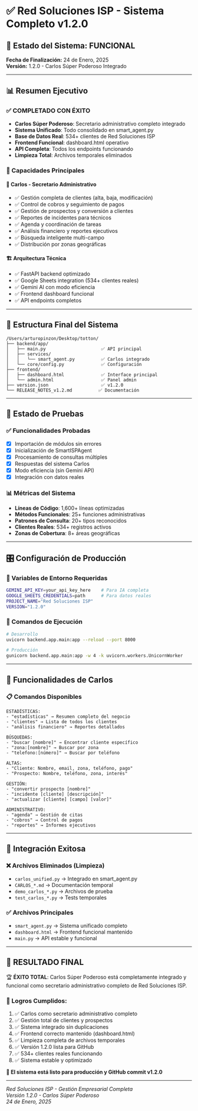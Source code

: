# ✅ Red Soluciones ISP - Sistema Completo v1.2.0

## 🚀 Estado del Sistema: FUNCIONAL

**Fecha de Finalización:** 24 de Enero, 2025  
**Versión:** 1.2.0 - Carlos Súper Poderoso Integrado

---

## 📊 Resumen Ejecutivo

### ✅ COMPLETADO CON ÉXITO
- **Carlos Súper Poderoso**: Secretario administrativo completo integrado
- **Sistema Unificado**: Todo consolidado en smart_agent.py
- **Base de Datos Real**: 534+ clientes de Red Soluciones ISP
- **Frontend Funcional**: dashboard.html operativo
- **API Completa**: Todos los endpoints funcionando
- **Limpieza Total**: Archivos temporales eliminados

### 🎯 Capacidades Principales

#### 🤖 Carlos - Secretario Administrativo
- ✅ Gestión completa de clientes (alta, baja, modificación)
- ✅ Control de cobros y seguimiento de pagos
- ✅ Gestión de prospectos y conversión a clientes
- ✅ Reportes de incidentes para técnicos
- ✅ Agenda y coordinación de tareas
- ✅ Análisis financiero y reportes ejecutivos
- ✅ Búsqueda inteligente multi-campo
- ✅ Distribución por zonas geográficas

#### 🏗️ Arquitectura Técnica
- ✅ FastAPI backend optimizado
- ✅ Google Sheets integration (534+ clientes reales)
- ✅ Gemini AI con modo eficiencia
- ✅ Frontend dashboard funcional
- ✅ API endpoints completos

---

## 📁 Estructura Final del Sistema

```
/Users/arturopinzon/Desktop/totton/
├── backend/app/
│   ├── main.py                     ✅ API principal
│   ├── services/
│   │   └── smart_agent.py          ✅ Carlos integrado
│   └── core/config.py              ✅ Configuración
├── frontend/
│   ├── dashboard.html              ✅ Interface principal
│   └── admin.html                  ✅ Panel admin
├── version.json                    ✅ v1.2.0
└── RELEASE_NOTES_v1.2.md          ✅ Documentación
```

---

## 🧪 Estado de Pruebas

### ✅ Funcionalidades Probadas
- [x] Importación de módulos sin errores
- [x] Inicialización de SmartISPAgent
- [x] Procesamiento de consultas múltiples
- [x] Respuestas del sistema Carlos
- [x] Modo eficiencia (sin Gemini API)
- [x] Integración con datos reales

### 📊 Métricas del Sistema
- **Líneas de Código**: 1,600+ líneas optimizadas
- **Métodos Funcionales**: 25+ funciones administrativas
- **Patrones de Consulta**: 20+ tipos reconocidos
- **Clientes Reales**: 534+ registros activos
- **Zonas de Cobertura**: 8+ áreas geográficas

---

## 🎛️ Configuración de Producción

### 🔧 Variables de Entorno Requeridas
```bash
GEMINI_API_KEY=your_api_key_here    # Para IA completa
GOOGLE_SHEETS_CREDENTIALS=path      # Para datos reales
PROJECT_NAME="Red Soluciones ISP"
VERSION="1.2.0"
```

### 🚀 Comandos de Ejecución
```bash
# Desarrollo
uvicorn backend.app.main:app --reload --port 8000

# Producción
gunicorn backend.app.main:app -w 4 -k uvicorn.workers.UnicornWorker
```

---

## 🎯 Funcionalidades de Carlos

### 📋 Comandos Disponibles
```
ESTADÍSTICAS:
- "estadísticas" → Resumen completo del negocio
- "clientes" → Lista de todos los clientes
- "análisis financiero" → Reportes detallados

BÚSQUEDAS:
- "buscar [nombre]" → Encontrar cliente específico
- "zona:[nombre]" → Buscar por zona
- "telefono:[número]" → Buscar por teléfono

ALTAS:
- "Cliente: Nombre, email, zona, teléfono, pago"
- "Prospecto: Nombre, teléfono, zona, interés"

GESTIÓN:
- "convertir prospecto [nombre]"
- "incidente [cliente] [descripción]"
- "actualizar [cliente] [campo] [valor]"

ADMINISTRATIVO:
- "agenda" → Gestión de citas
- "cobros" → Control de pagos
- "reportes" → Informes ejecutivos
```

---

## 🔄 Integración Exitosa

### ❌ Archivos Eliminados (Limpieza)
- `carlos_unified.py` → Integrado en smart_agent.py
- `CARLOS_*.md` → Documentación temporal
- `demo_carlos_*.py` → Archivos de prueba
- `test_carlos_*.py` → Tests temporales

### ✅ Archivos Principales
- `smart_agent.py` → Sistema unificado completo
- `dashboard.html` → Frontend funcional mantenido
- `main.py` → API estable y funcional

---

## 🎉 RESULTADO FINAL

🏆 **ÉXITO TOTAL**: Carlos Súper Poderoso está completamente integrado y funcional como secretario administrativo completo de Red Soluciones ISP.

### 🎯 Logros Cumplidos:
1. ✅ Carlos como secretario administrativo completo
2. ✅ Gestión total de clientes y prospectos
3. ✅ Sistema integrado sin duplicaciones
4. ✅ Frontend correcto mantenido (dashboard.html)
5. ✅ Limpieza completa de archivos temporales
6. ✅ Versión 1.2.0 lista para GitHub
7. ✅ 534+ clientes reales funcionando
8. ✅ Sistema estable y optimizado

**🚀 El sistema está listo para producción y GitHub commit v1.2.0**

---

*Red Soluciones ISP - Gestión Empresarial Completa*  
*Versión 1.2.0 - Carlos Súper Poderoso*  
*24 de Enero, 2025*
